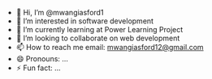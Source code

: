 - 👋 Hi, I’m @mwangiasford1
- 👀 I’m interested in software development
- 🌱 I’m currently learning at Power Learning Project
- 💞️ I’m looking to collaborate on web development
- 📫 How to reach me email: mwangiasford12@gmail.com
- 😄 Pronouns: ...
- ⚡ Fun fact: ...

<!---
mwangiasford1/mwangiasford1 is a ✨ special ✨ repository because its `README.md` (this file) appears on your GitHub profile.
You can click the Preview link to take a look at your changes.
--->
